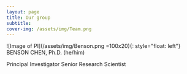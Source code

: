 ```yaml
---
layout: page
title: Our group
subtitle: 
cover-img: /assets/img/Team.png
---
```


![Image of PI](/assets/img/Benson.png =100x20){: style="float: left"}
 BENSON CHEN, Ph.D. (he/him)

 Principal Investigator
 Senior Research Scientist

